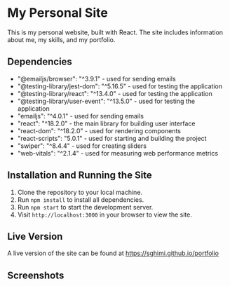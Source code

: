 # My Personal Site

This is my personal website, built with React. The site includes information about me, my skills, and my portfolio.

## Dependencies

- "@emailjs/browser": "^3.9.1" - used for sending emails
- "@testing-library/jest-dom": "^5.16.5" - used for testing the application
- "@testing-library/react": "^13.4.0" - used for testing the application
- "@testing-library/user-event": "^13.5.0" - used for testing the application
- "emailjs": "^4.0.1" - used for sending emails
- "react": "^18.2.0" - the main library for building user interface
- "react-dom": "^18.2.0" - used for rendering components 
- "react-scripts": "5.0.1" - used for starting and building the project
- "swiper": "^8.4.4" - used for creating sliders
- "web-vitals": "^2.1.4" - used for measuring web performance metrics

## Installation and Running the Site

1. Clone the repository to your local machine.
2. Run `npm install` to install all dependencies.
3. Run `npm start` to start the development server.
4. Visit `http://localhost:3000` in your browser to view the site.

## Live Version

A live version of the site can be found at https://sghimi.github.io/portfolio

## Screenshots
